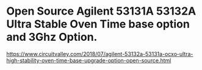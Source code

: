 # Open Source Agilent 53131A 53132A Ultra Stable Oven Time base option and 3Ghz Option. 

https://www.circuitvalley.com/2018/07/agilent-53132a-53131a-ocxo-ultra-high-stability-oven-time-base-upgrade-option-open-source.html
